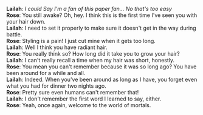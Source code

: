 **Lailah**:  *I could Say I'm a fan of this paper fan... No that's too easy*  
**Rose**:    You still awake? Oh, hey. I think this is the first time I've seen you with your hair down.  
**Lailah**:  I need to set it properly to make sure it doesn't get in the way during battle.  
**Rose**:    Styling is a pain! I just cut mine when it gets too long.  
**Lailah**:  Well I think you have radiant hair.  
**Rose**:    You really think so? How long did it take you to grow your hair?  
**Lailah**:  I can't really recall a time when my hair was short, honestly.  
**Rose**:    You mean you can't remember because it was so long ago? You have been around for a while and all.  
**Lailah**:  Indeed. When you've been around as long as I have, you forget even what you had for dinner two nights ago.  
**Rose**:    Pretty sure even humans can't remember that!  
**Lailah**:  I don't remember the first word I learned to say, either.  
**Rose**:    Yeah, once again, welcome to the world of mortals.  